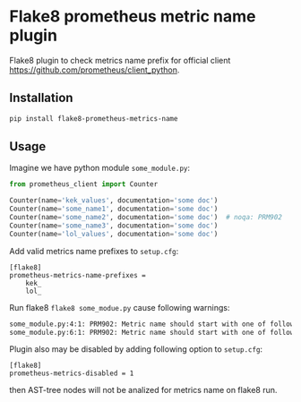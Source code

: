 # Flake8 prometheus metric name plugin

Flake8 plugin to check metrics name prefix for official client https://github.com/prometheus/client_python.

## Installation
```bash
pip install flake8-prometheus-metrics-name
```

## Usage
Imagine we have python module `some_module.py`:
```python
from prometheus_client import Counter

Counter(name='kek_values', documentation='some doc')
Counter(name='some_name1', documentation='some doc')
Counter(name='some_name2', documentation='some doc')  # noqa: PRM902
Counter(name='some_name3', documentation='some doc')
Counter(name='lol_values', documentation='some doc')
```

Add valid metrics name prefixes to `setup.cfg`:
```buildoutcfg
[flake8]
prometheus-metrics-name-prefixes =
    kek_
    lol_
```

Run flake8 `flake8 some_modue.py` cause following warnings:
```bash
some_module.py:4:1: PRM902: Metric name should start with one of following prefixes: "kek_", "lol_", got "some_name1" instead
some_module.py:6:1: PRM902: Metric name should start with one of following prefixes: "kek_", "lol_", got "some_name3" instead
```

Plugin also may be disabled by adding following option to `setup.cfg`:
```buildoutcfg
[flake8]
prometheus-metrics-disabled = 1
```
then AST-tree nodes will not be analized for metrics name on flake8 run.
